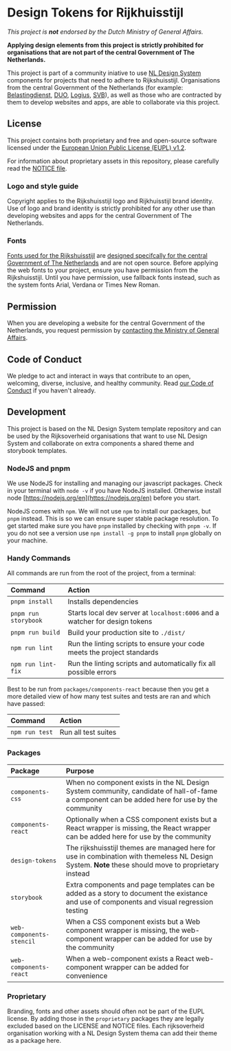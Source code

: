 <!-- @license CC0-1.0 -->

# Design Tokens for Rijkhuisstijl

_This project is **not** endorsed by the Dutch Ministry of General Affairs._

**Applying design elements from this project is strictly prohibited for organisations that are not part of the central Government of The Netherlands.**

This project is part of a community iniative to use [NL Design System](https://nldesignsystem.nl) components for projects that need to adhere to Rijkshuisstijl. Organisations from the central Government of the Netherlands (for example: [Belastingdienst](https://www.belastingdienst.nl/), [DUO](https://www.duo.nl), [Logius](http://logius.nl), [SVB](https://www.svb.nl/)), as well as those who are contracted by them to develop websites and apps, are able to collaborate via this project.

## License

This project contains both proprietary and free and open-source software licensed under the [European Union Public License (EUPL) v1.2](LICENSE.md).

For information about proprietary assets in this repository, please carefully read the [NOTICE file](NOTICE.md).

### Logo and style guide

Copyright applies to the Rijkshuisstijl logo and Rijkhuisstijl brand identity. Use of logo and brand identity is strictly prohibited for any other use than developing websites and apps for the central Government of The Netherlands.

### Fonts

[Fonts used for the Rijkshuisstijl](https://www.rijkshuisstijl.nl/basiselementen/basiselementen-online/webfonts) are [designed specifcally for the central Government of The Netherlands](https://www.rijkshuisstijl.nl/basiselementen/documenten/verzamelingen-afbeeldingen/2014/06/01/achtergrondartikel-rijkshuisstijl-webfonts) and are not open source. Before applying the web fonts to your project, ensure you have permission from the Rijkshuisstijl. Until you have permission, use fallback fonts instead, such as the system fonts Arial, Verdana or Times New Roman.

## Permission

When you are developing a website for the central Government of the Netherlands, you request permission by [contacting the Ministry of General Affairs](https://www.rijkshuisstijl.nl/contact).

## Code of Conduct

We pledge to act and interact in ways that contribute to an open, welcoming, diverse, inclusive, and healthy community. Read [our Code of Conduct](CODE_OF_CONDUCT.md) if you haven't already.

## Development

This project is based on the NL Design System template repository and can be used by the Rijksoverheid organisations that want to use NL Design System and collaborate on extra components a shared theme and storybook templates.

### NodeJS and pnpm

We use NodeJS for installing and managing our javascript packages. Check in your terminal with `node -v` if you have NodeJS installed. Otherwise install node [https://nodejs.org/en](https://nodejs.org/en) before you start.

NodeJS comes with `npm`. We will not use `npm` to install our packages, but `pnpm` instead. This is so we can ensure super stable package resolution. To get started make sure you have `pnpm` installed by checking with `pnpm -v`. If you do not see a version use `npm install -g pnpm` to install `pnpm` globally on your machine.

### Handy Commands

All commands are run from the root of the project, from a terminal:

| Command              | Action                                                                      |
| :------------------- | :-------------------------------------------------------------------------- |
| `pnpm install`       | Installs dependencies                                                       |
| `pnpm run storybook` | Starts local dev server at `localhost:6006` and a watcher for design tokens |
| `pnpm run build`     | Build your production site to `./dist/`                                     |
| `npm run lint`       | Run the linting scripts to ensure your code meets the project standards     |
| `npm run lint-fix`   | Run the linting scripts and automatically fix all possible errors           |

Best to be run from `packages/components-react` because then you get a more detailed view of how many test suites and tests are ran and which have passed:

| Command        | Action              |
| :------------- | :------------------ |
| `npm run test` | Run all test suites |

### Packages

| Package                  | Purpose                                                                                                                                              |
| :----------------------- | :--------------------------------------------------------------------------------------------------------------------------------------------------- |
| `components-css`         | When no component exists in the NL Design System community, candidate of hall-of-fame a component can be added here for use by the community         |
| `components-react`       | Optionally when a CSS component exists but a React wrapper is missing, the React wrapper can be added here for use by the community                  |
| `design-tokens`          | The rijkshuisstijl themes are managed here for use in combination with themeless NL Design System. **Note** these should move to proprietary instead |
| `storybook`              | Extra components and page templates can be added as a story to document the existance and use of components and visual regression testing            |
| `web-components-stencil` | When a CSS component exists but a Web component wrapper is missing, the web-component wrapper can be added for use by the community                  |
| `web-components-react`   | When a web-component exists a React web-component wrapper can be added for convenience                                                               |

### Proprietary

Branding, fonts and other assets should often not be part of the EUPL license. By adding those in the `proprietary` packages they are legally excluded based on the LICENSE and NOTICE files. Each rijksoverheid organisation working with a NL Design System thema can add their theme as a package here.
